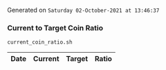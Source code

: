 Generated on `Saturday 02-October-2021 at 13:46:37`

### Current to Target Coin Ratio
`current_coin_ratio.sh`

Date|Current|Target|Ratio
---|---|---|---
